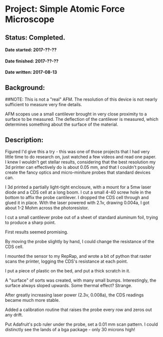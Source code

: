 Project: Simple Atomic Force Microscope
===
Status: Completed.
-------

#### Date started: 2017-??-??
#### Date finished: 2017-??-??
#### Date written: 2017-08-13


Background:
---

##NOTE: This is not a "real" AFM. The resolution of this device is not nearly sufficient to measure very fine details.

AFM scopes use a small cantilever brought in very close proximity to a surface to be measured. The deflection of the cantilever is measured, which determines something about the surface of the material. 

Description:
---

Figured I'd give this a try - this was one of those projects that I had very little time to do research on, just watched a few videos and read one paper. I knew I wouldn't get stellar results, considering that the best resolution my 3d printer can effectively do is about 0.05 mm, and that I couldn't possibly create the fancy optics and micro-miniture probes that standard devices can.

I 3d printed a partially light-tight enclosure, with a mount for a 5mw laser diode and a CDS cell at a long boom. I cut a small 4-40 screw hole in the bottom to affix the probe cantilever. I dropped the CDS cell through and glued it in place. With the laser powered with 2.1v, drawing 0.004a, I got about 1-2 Mohm across the photoresistor. 

I cut a small cantilever probe out of a sheet of standard aluminum foil, trying to produce a sharp point.

First results seemed promising.

By moving the probe slightly by hand, I could change the resistance of the CDS cell.

I mounted the sensor to my RepRap, and wrote a bit of python that raster scans the printer, logging the CDS's resistance at each point.

I put a piece of plastic on the bed, and put a thick scratch in it.

A "surface" of sorts was created, with many small bumps. Interestingly, the surface always sloped upwards. Some thermal effect? Strange.

After greatly increasing laser power (2.3v, 0.008a), the CDS readings became much more stable.

Added a calibration routine that raises the probe every row and zeros out any drift. 

Put Adafruit's pcb ruler under the probe, set a 0.01 mm scan pattern. I could distinctly see the lands of a bga package - only 30 microns high!
